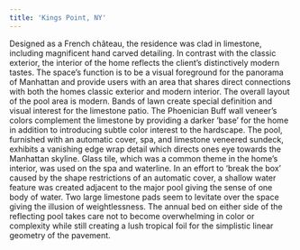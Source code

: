 ```yaml
---
title: 'Kings Point, NY'
---
```


Designed as a French ch&acirc;teau, the residence was clad in limestone, including magnificent hand carved detailing. In contrast with the classic exterior, the interior of the home reflects the client&rsquo;s distinctively modern tastes. The space&rsquo;s function is to be a visual foreground for the panorama of Manhattan and provide users with an area that shares direct connections with both the homes classic exterior and modern interior. The overall layout of the pool area is modern. Bands of lawn create special definition and visual interest for the limestone patio. The Phoenician Buff wall veneer&rsquo;s colors complement the limestone by providing a darker &lsquo;base&rsquo; for the home in addition to introducing subtle color interest to the hardscape. The pool, furnished with an automatic cover, spa, and limestone veneered sundeck, exhibits a vanishing edge wrap detail which directs ones eye towards the Manhattan skyline. Glass tile, which was a common theme in the home&rsquo;s interior, was used on the spa and waterline. In an effort to &lsquo;break the box&rsquo; caused by the shape restrictions of an automatic cover, a shallow water feature was created adjacent to the major pool giving the sense of one body of water. Two large limestone pads seem to levitate over the space giving the illusion of weightlessness. The annual bed on either side of the reflecting pool takes care not to become overwhelming in color or complexity while still creating a lush tropical foil for the simplistic linear geometry of the pavement.
